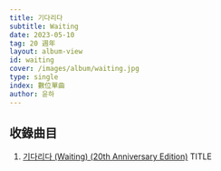```yaml
---
title: 기다리다
subtitle: Waiting
date: 2023-05-10
tag: 20 週年
layout: album-view
id: waiting
cover: /images/album/waiting.jpg
type: single
index: 數位單曲
author: 윤하
---
```


## 收錄曲目

1. [기다리다 (Waiting) (20th Anniversary Edition)](/waiting/waiting) <span class="badge">TITLE</span>
